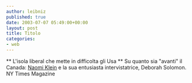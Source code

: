 ```yaml
---
author: leibniz
published: true
date: 2003-07-07 05:49:00+00:00
layout: post
title: Titolo
categories:
- web
---
```


 **   L'isola liberal che mette in difficolta gli Usa
** Su quanto sia "avanti" il Canada:  [ Naomi Klein](http://www.nytimes.com/2003/07/06/magazine/06QUESTIONS.html) e la sua entusiasta intervistatrice, Deborah Solomon.
  NY Times Magazine
